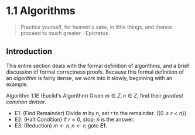 # 1.1 Algorithms

> Practice yourself, for heaven's sake, in little things,
> and thence proceed to much greater.
-Epictetus

## Introduction

This entire section deals with the formal definition of algorithms,
and a brief discussion of formal correctness proofs.
Because this formal definition of an *algorithm* is fairly dense,
we work into it slowly, beginning with an example.

Algorithm 1.1E (Euclid's Algorithm)
Given $m \in Z, n \in Z$, find their *greatest common divisor*.


* E1. (Find Remainder) Divide $m$ by $n$, set $r$ to the remainder. ({$0 \leq r < n$})
* E2. (Halt Condition) If $r = 0$, stop; $n$ is the answer.
* E3. (Reduction) $m \gets n, n \gets r$; goto **E1**.


<!-- \topic A correctness proof. -->

<!-- Correctness proofs, especially those involving recursion, will, in -->
<!-- many cases, use inductive reasoning. -->

<!-- After step {\bf E1}, we've calculated $q \in \Z^+$, -->
<!-- $r \in \N$ satisfying $m = qn + r$. There are two possible cases: -->

<!-- Case 1 ($r = 0$) - Then $m$ is a multiple of $n$; $n$ is the GCD of -->
<!-- $m$ \& $n$. -->

<!-- Case 2 ($r \neq 0$) - Then we note the following relationship between -->
<!-- $r, m, \& n$: -->

<!-- \bigskip -->
<!-- If $\exists x$ that divides $m$ and $n$, then it also divides -->
<!-- $r = m - qn$ (Why? Because $x$ divides $m$ and $n$.) {\it Also}, any -->
<!-- $x$ that divides $n$ and $r$ will divide $n$ \& $r$ will divide -->
<!-- $m = qn + r$. So, set of divisors for $\{m, r\}$ is the same as the -->
<!-- set of divisors for $n, r$. So, {\bf E3} does not change the problem. -->
<!-- \qed -->

